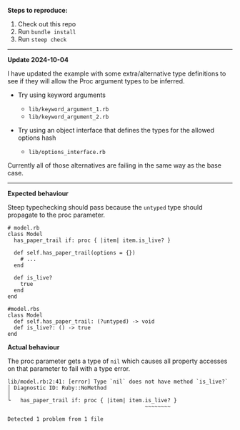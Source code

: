 **Steps to reproduce:**

1. Check out this repo
2. Run `bundle install`
3. Run `steep check`

---

**Update 2024-10-04**

I have updated the example with some extra/alternative type definitions to see if they will allow
the Proc argument types to be inferred.

  * Try using keyword arguments
    * `lib/keyword_argument_1.rb`
    * `lib/keyword_argument_2.rb`

  * Try using an object interface that defines the types for the allowed options hash
    * `lib/options_interface.rb`

Currently all of those alternatives are failing in the same way as the base case.

---

**Expected behaviour**

Steep typechecking should pass because the `untyped` type should propagate to the proc parameter.

```
# model.rb
class Model
  has_paper_trail if: proc { |item| item.is_live? }
  
  def self.has_paper_trail(options = {})
    # ...
  end
  
  def is_live?
    true
  end
end
```

```
#model.rbs
class Model
  def self.has_paper_trail: (?untyped) -> void
  def is_live?: () -> true
end

```


**Actual behaviour**

The proc parameter gets a type of `nil` which causes all property accesses on that parameter to fail with a type error.

```
lib/model.rb:2:41: [error] Type `nil` does not have method `is_live?`
│ Diagnostic ID: Ruby::NoMethod
│
└   has_paper_trail if: proc { |item| item.is_live? }
                                           ~~~~~~~~

Detected 1 problem from 1 file
```
